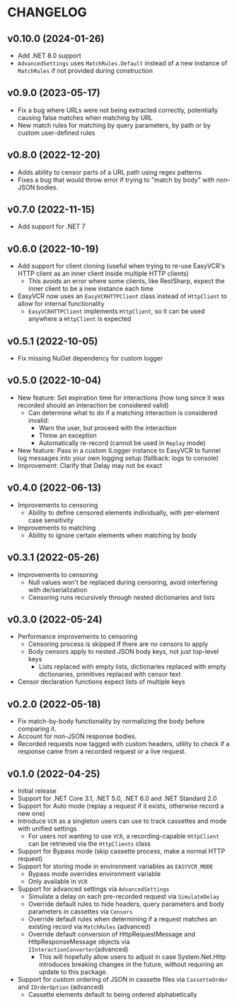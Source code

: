 # CHANGELOG

## v0.10.0 (2024-01-26)

- Add .NET 8.0 support
- `AdvancedSettings` uses `MatchRules.Default` instead of a new instance of `MatchRules` if not provided during construction

## v0.9.0 (2023-05-17)

- Fix a bug where URLs were not being extracted correctly, potentially causing false matches when matching by URL
- New match rules for matching by query parameters, by path or by custom user-defined rules

## v0.8.0 (2022-12-20)

- Adds ability to censor parts of a URL path using regex patterns
- Fixes a bug that would throw error if trying to "match by body" with non-JSON bodies.

## v0.7.0 (2022-11-15)

- Add support for .NET 7

## v0.6.0 (2022-10-19)

- Add support for client cloning (useful when trying to re-use EasyVCR's HTTP client as an inner client inside multiple HTTP clients)
  - This avoids an error where some clients, like RestSharp, expect the inner client to be a new instance each time
- EasyVCR now uses an `EasyVCRHTTPClient` class instead of `HttpClient` to allow for internal functionality
  - `EasyVCRHTTPClient` implements `HttpClient`, so it can be used anywhere a `HttpClient` is expected

## v0.5.1 (2022-10-05)

- Fix missing NuGet dependency for custom logger

## v0.5.0 (2022-10-04)

- New feature: Set expiration time for interactions (how long since it was recorded should an interaction be considered valid)
  - Can determine what to do if a matching interaction is considered invalid:
    - Warn the user, but proceed with the interaction
    - Throw an exception
    - Automatically re-record (cannot be used in `Replay` mode)
- New feature: Pass in a custom ILogger instance to EasyVCR to funnel log messages into your own logging setup (fallback: logs to console)
- Improvement: Clarify that Delay may not be exact

## v0.4.0 (2022-06-13)

- Improvements to censoring
  - Ability to define censored elements individually, with per-element case sensitivity
- Improvements to matching
  - Ability to ignore certain elements when matching by body

## v0.3.1 (2022-05-26)

- Improvements to censoring
  - Null values won't be replaced during censoring, avoid interfering with de/serialization
  - Censoring runs recursively through nested dictionaries and lists

## v0.3.0 (2022-05-24)

- Performance improvements to censoring
  - Censoring process is skipped if there are no censors to apply
  - Body censors apply to nested JSON body keys, not just top-level keys
    - Lists replaced with empty lists, dictionaries replaced with empty dictionaries, primitives replaced with censor text
- Censor declaration functions expect lists of multiple keys

## v0.2.0 (2022-05-18)

- Fix match-by-body functionality by normalizing the body before comparing it.
- Account for non-JSON response bodies.
- Recorded requests now tagged with custom headers, utility to check if a response came from a recorded request or a
  live request.

## v0.1.0 (2022-04-25)

- Initial release
- Support for .NET Core 3.1, .NET 5.0, .NET 6.0 and .NET Standard 2.0
- Support for Auto mode (replay a request if it exists, otherwise record a new one)
- Introduce `VCR` as a singleton users can use to track cassettes and mode with unified settings
  - For users not wanting to use `VCR`, a recording-capable `HttpClient` can be retrieved via the `HttpClients` class
- Support for Bypass mode (skip cassette process, make a normal HTTP request)
- Support for storing mode in environment variables as `EASYVCR_MODE`
  - Bypass mode overrides environment variable
  - Only available in `VCR`
- Support for advanced settings via `AdvancedSettings`
  - Simulate a delay on each pre-recorded request via `SimulateDelay`
  - Override default rules to hide headers, query parameters and body parameters in cassettes via `Censors`
  - Override default rules when determining if a request matches an existing record via `MatchRules` (advanced)
  - Override default conversion of HttpRequestMessage and HttpResponseMessage objects via `IInteractionConverter`(advanced)
    - This will hopefully allow users to adjust in case System.Net.Http introduces breaking changes in the future, without requiring an update to this package.
- Support for custom ordering of JSON in cassette files via `CassetteOrder` and `IOrderOption` (advanced)
  - Cassette elements default to being ordered alphabetically
